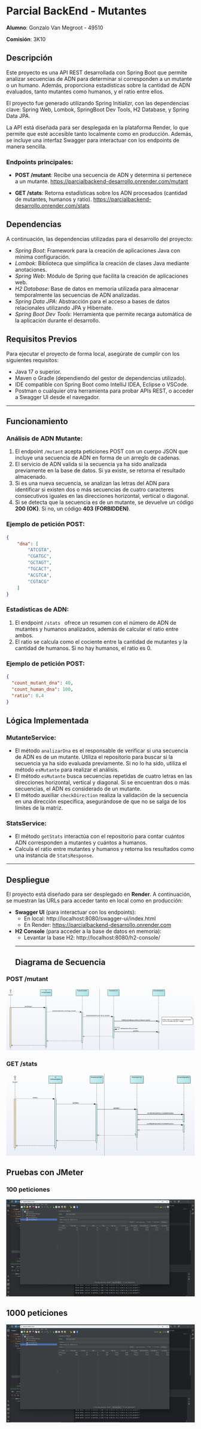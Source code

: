 # Parcial BackEnd - Mutantes

**Alumno**: Gonzalo Van Megroot - 49510

**Comisión**: 3K10


## Descripción

Este proyecto es una API REST desarrollada con Spring Boot que permite analizar secuencias de ADN para determinar si corresponden a un mutante o un humano. Además, proporciona estadísticas sobre la cantidad de ADN evaluados, tanto mutantes como humanos, y el ratio entre ellos.

El proyecto fue generado utilizando Spring Initializr, con las dependencias clave: Spring Web, Lombok, SpringBoot Dev Tools, H2 Database, y Spring Data JPA.

La API está diseñada para ser desplegada en la plataforma Render, lo que permite que esté accesible tanto localmente como en producción. Además, se incluye una interfaz Swagger para interactuar con los endpoints de manera sencilla.

### Endpoints principales:

- **POST /mutant**: Recibe una secuencia de ADN y determina si pertenece a un mutante.
  https://parcialbackend-desarrollo.onrender.com/mutant

- **GET /stats**: Retorna estadísticas sobre los ADN procesados (cantidad de mutantes, humanos y ratio).
  https://parcialbackend-desarrollo.onrender.com/stats

## Dependencias

A continuación, las dependencias utilizadas para el desarrollo del proyecto:

- *Spring Boot*: Framework para la creación de aplicaciones Java con mínima configuración.
- *Lombok*: Biblioteca que simplifica la creación de clases Java mediante anotaciones.
- *Spring Web*: Módulo de Spring que facilita la creación de aplicaciones web.
- *H2 Database*: Base de datos en memoria utilizada para almacenar temporalmente las secuencias de ADN analizadas.
- *Spring Data JPA*: Abstracción para el acceso a bases de datos relacionales utilizando JPA y Hibernate.
- *Spring Boot Dev Tools*: Herramienta que permite recarga automática de la aplicación durante el desarrollo.


## Requisitos Previos
Para ejecutar el proyecto de forma local, asegúrate de cumplir con los siguientes requisitos:

- Java 17 o superior.
- Maven o Gradle (dependiendo del gestor de dependencias utilizado).
- IDE compatible con Spring Boot como IntelliJ IDEA, Eclipse o VSCode.
- Postman o cualquier otra herramienta para probar APIs REST, o acceder a Swagger UI desde el navegador.
---
## Funcionamiento
### Análisis de ADN Mutante:
1. El endpoint `/mutant` acepta peticiones POST con un cuerpo JSON que incluye una secuencia de ADN en forma de un arreglo de cadenas.
2. El servicio de ADN valida si la secuencia ya ha sido analizada previamente en la base de datos. Si ya existe, se retorna el resultado almacenado.
3. Si es una nueva secuencia, se analizan las letras del ADN para identificar si existen dos o más secuencias de cuatro caracteres consecutivos iguales en las direcciones horizontal, vertical o diagonal.
4. Si se detecta que la secuencia es de un mutante, se devuelve un código **200 (OK)**. Si no, un código **403 (FORBIDDEN)**.

### Ejemplo de petición POST:
```json
{
    "dna": [
        "ATCGTA",
        "CGATGC",
        "GCTAGT",
        "TGCACT",
        "ACGTCA",
        "CGTACG"
    ]
}
```
### Estadísticas de ADN:
1. El endpoint `/stats ` ofrece un resumen con el número de ADN de mutantes y humanos analizados, además de calcular el ratio entre ambos.
2. El ratio se calcula como el cociente entre la cantidad de mutantes y la cantidad de humanos. Si no hay humanos, el ratio es 0.
### Ejemplo de petición POST:
```json
{
  "count_mutant_dna": 40,
  "count_human_dna": 100,
  "ratio": 0.4
}
```
## Lógica Implementada
### MutanteService:
- El método `analizarDna` es el responsable de verificar si una secuencia de ADN es de un mutante. Utiliza el repositorio para buscar si la secuencia ya ha sido evaluada previamente. Si no lo ha sido, utiliza el método `esMutante` para realizar el análisis.
- El método `esMutante` busca secuencias repetidas de cuatro letras en las direcciones horizontal, vertical y diagonal. Si se encuentran dos o más secuencias, el ADN es considerado de un mutante.
- El método auxiliar `checkDirection` realiza la validación de la secuencia en una dirección específica, asegurándose de que no se salga de los límites de la matriz.
### StatsService:
- El método `getStats` interactúa con el repositorio para contar cuántos ADN corresponden a mutantes y cuántos a humanos.
- Calcula el ratio entre mutantes y humanos y retorna los resultados como una instancia de `StatsResponse`.
--- 
## Despliegue
El proyecto está diseñado para ser desplegado en **Render**. A continuación, se muestran las URLs para acceder tanto en local como en producción:
- **Swagger UI** (para interactuar con los endpoints):
   - En local: http://localhost:8080/swagger-ui/index.html
   - En Render: https://parcialbackend-desarrollo.onrender.com
- **H2 Console** (para acceder a la base de datos en memoria):
   - Levantar la base H2: http://localhost:8080/h2-console/
  ---
  ## Diagrama de Secuencia

### POST /mutant
![diagrama](./Secuencia/Secuencia.png)

### GET /stats
![diagrama](./Secuencia/SecStats.png)


## Pruebas con JMeter

### 100 peticiones

![100peticiones](./Jmeter/100test.png)

## 1000 peticiones

![1000peticiones](./Jmeter/1000test.png)





